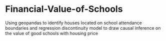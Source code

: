# Financial-Value-of-Schools
Using geopandas to identify houses located on school attendance boundaries and regression discontinuity model to draw causal inference on the value of good schools with housing price
